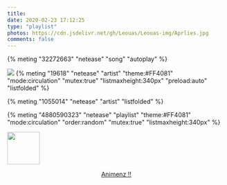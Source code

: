 ```yaml
---
title: 
date: 2020-02-23 17:12:25
type: "playlist"
photos: https://cdn.jsdelivr.net/gh/Leouas/Leouas-img/Aprlies.jpg
comments: false
---
```


{% meting "32272663" "netease" "song" "autoplay" %}

![](https://cdn.jsdelivr.net/gh/Leouas/Leouas-img/youzenA.png)
{% meting "19618" "netease" "artist" "theme:#FF4081" "mode:circulation" "mutex:true" "listmaxheight:340px" "preload:auto" "listfolded" %}

{% meting "1055014" "netease" "artist" "listfolded"  %}

{% meting "4880590323" "netease" "playlist" "theme:#FF4081" "mode:circulation" "order:random" "mutex:true" "listmaxheight:340px"  %}

<img src="https://i.loli.net/2020/02/25/4ck63GVTwF2LroP.jpg" title="" alt="" data-align="center" width="75"><a href="https://www.bilibili.com/video/av2288962" target="_blank" rel="noopener noreferrer nofollow"><center>Animenz !!</center></a>
